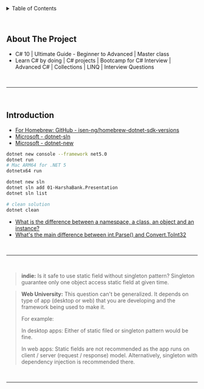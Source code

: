 <details>
  <summary>Table of Contents</summary>
  <ol>
    <li><a href="#about-the-project">About The Project</a></li>
    <li><a href="#intoduction">Introduction</a></li>
  </ol>
</details>

&nbsp;

## About The Project

- C# 10 | Ultimate Guide - Beginner to Advanced | Master class
- Learn C# by doing | C# projects | Bootcamp for C# Interview | Advanced C# | Collections | LINQ | Interview Questions

&nbsp;

---

&nbsp;

## Introduction

- [For Homebrew: GitHub - isen-ng/homebrew-dotnet-sdk-versions](https://github.com/isen-ng/homebrew-dotnet-sdk-versions)
- [Microsoft - dotnet-sln](https://learn.microsoft.com/en-us/dotnet/core/tools/dotnet-sln)
- [Microsoft - dotnet-new](https://learn.microsoft.com/en-us/dotnet/core/tools/dotnet-new)

```sh
dotnet new console --framework net5.0
dotnet run
# Mac ARM64 for .NET 5
dotnetx64 run

dotnet new sln
dotnet sln add 01-HarshaBank.Presentation
dotnet sln list

# clean solution
dotnet clean
```

- [What is the difference between a namespace, a class, an object and an instance?](https://stackoverflow.com/questions/819793/what-is-the-difference-between-a-namespace-a-class-an-object-and-an-instance)
- [What's the main difference between int.Parse() and Convert.ToInt32](https://stackoverflow.com/questions/199470/whats-the-main-difference-between-int-parse-and-convert-toint32)

&nbsp;

---

&nbsp;

> **indie:** Is it safe to use static field without singleton pattern?
> Singleton guarantee only one object access static field at given time.

> **Web University:** This question can't be generalized.
> It depends on type of app (desktop or web) that you are developing and the framework being used to make it.
>
> For example:
>
> In desktop apps: Either of static filed or singleton pattern would be fine.
>
> In web apps: Static fields are not recommended as the app runs on client / server (request / response) model. Alternatively, singleton with dependency injection is recommended there.

&nbsp;

---

&nbsp;
